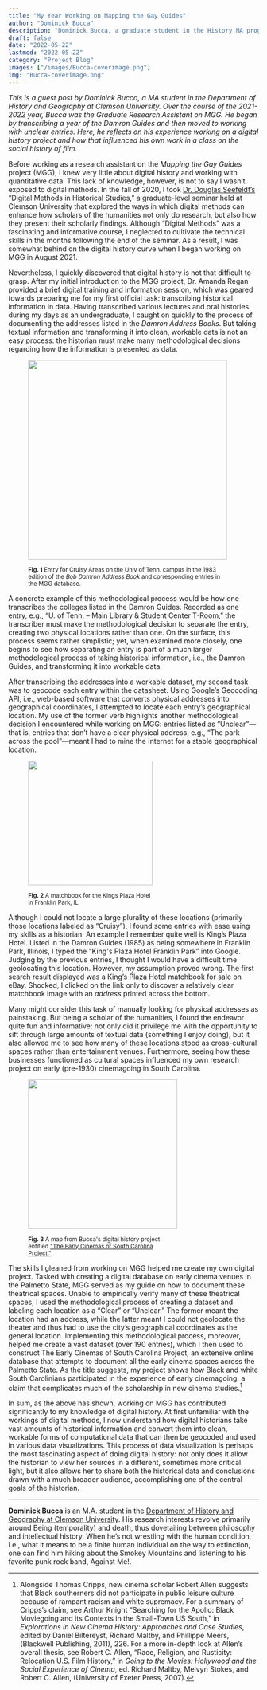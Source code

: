 ```yaml
---
title: "My Year Working on Mapping the Gay Guides"
author: "Dominick Bucca"
description: "Dominick Bucca, a graduate student in the History MA program at Clemson University, reflects on their experience working on Mapping the Gay Guides during the 2021-2022 year."
draft: false
date: "2022-05-22"
lastmod: "2022-05-22"
category: "Project Blog"
images: ["/images/Bucca-coverimage.png"]
img: "Bucca-coverimage.png"
---
```

_This is a guest post by Dominick Bucca, a MA student in the Department of History and Geography at Clemson University. Over the course of the 2021-2022 year, Bucca was the Graduate Research Assistant on MGG. He began by transcribing a year of the Damron Guides and then moved to working with unclear entries. Here, he reflects on his experience working on a digital history project and how that influenced his own work in a class on the social history of film._

Before working as a research assistant on the _Mapping the Gay Guides_ project (MGG), I knew very little about digital history and working with quantitative data. This lack of knowledge, however, is not to say I wasn’t exposed to digital methods. In the fall of 2020, I took [Dr. Douglas Seefeldt’s](https://www.clemson.edu/caah/academics/history-and-geography/people/facultybio.html?id=4341) “Digital Methods in Historical Studies,” a graduate-level seminar held at Clemson University that explored the ways in which digital methods can enhance how scholars of the humanities not only do research, but also how they present their scholarly findings. Although “Digital Methods” was a fascinating and informative course, I neglected to cultivate the technical skills in the months following the end of the seminar. As a result, I was somewhat behind on the digital history curve when I began working on MGG in August 2021.

Nevertheless, I quickly discovered that digital history is not that difficult to grasp. After my initial introduction to the MGG project, Dr. Amanda Regan provided a brief digital training and information session, which was geared towards preparing me for my first official task: transcribing historical information in data. Having transcribed various lectures and oral histories during my days as an undergraduate, I caught on quickly to the process of documenting the addresses listed in the _Damron Address Books_. But taking textual information and transforming it into clean, workable data is not an easy process: the historian must make many methodological decisions regarding how the information is presented as data.

<figure>
<img src="/images/Bucca-Fig1.png" class="image-right" style="width:400px;">
<figcaption class="caption-right alert-secondary" style="width:400px;"><p><small><b>Fig. 1</b> Entry for Cruisy Areas on the Univ of Tenn. campus in the 1983 edition of the <i>Bob Damron Address Book</i> and corresponding entries in the MGG database.</p></small></figcaption>
</figure>

A concrete example of this methodological process would be how one transcribes the colleges listed in the Damron Guides. Recorded as one entry, e.g., “U. of Tenn. – Main Library & Student Center T-Room,” the transcriber must make the methodological decision to separate the entry, creating two physical locations rather than one. On the surface, this process seems rather simplistic; yet, when examined more closely, one begins to see how separating an entry is part of a much larger methodological process of taking historical information, i.e., the Damron Guides, and transforming it into workable data.



After transcribing the addresses into a workable dataset, my second task was to geocode each entry within the datasheet. Using Google’s Geocoding API, i.e., web-based software that converts physical addresses into geographical coordinates, I attempted to locate each entry’s geographical location. My use of the former verb highlights another methodological decision I encountered while working on MGG: entries listed as “Unclear”—that is, entries that don’t have a clear physical address, e.g., “The park across the pool”—meant I had to mine the Internet for a stable geographical location.

<figure>
<img src="/images/Bucca-Fig2.png" class="image-left" style="width:250px;">
<figcaption class="caption-left alert-secondary" style="width:250px;"><p><small><b>Fig. 2</b> A matchbook for the Kings Plaza Hotel in Franklin Park, IL.</p></small></figcaption>
</figure>

Although I could not locate a large plurality of these locations (primarily those locations labeled as “Cruisy”), I found some entries with ease using my skills as a historian. An example I remember quite well is King’s Plaza Hotel. Listed in the Damron Guides (1985) as being somewhere in Franklin Park, Illinois, I typed the “King's Plaza Hotel Franklin Park” into Google. Judging by the previous entries, I thought I would have a difficult time geolocating this location. However, my assumption proved wrong. The first search result displayed was a King’s Plaza Hotel matchbook for sale on eBay. Shocked, I clicked on the link only to discover a relatively clear matchbook image with an _address_ printed across the bottom.

Many might consider this task of manually looking for physical addresses as painstaking. But being a scholar of the humanities, I found the endeavor quite fun and informative: not only did it privilege me with the opportunity to sift through large amounts of textual data (something I enjoy doing), but it also allowed me to see how many of these locations stood as cross-cultural spaces rather than entertainment venues. Furthermore, seeing how these businesses functioned as cultural spaces influenced my own research project on early (pre-1930) cinemagoing in South Carolina.

<figure>
<img src="/images/Bucca-Fig3.png" class="image-right" style="width:300px;">
<figcaption class="caption-right alert-secondary" style="width:300px;"><p><small><b>Fig. 3</b> A map from Bucca's digital history project entitled <a href="https://storymaps.arcgis.com/stories/20c1b5881bc3432b9844bdba05c01e70" target="_blank">"The Early Cinemas of South Carolina Project."</a></p></small></figcaption>
</figure>

The skills I gleaned from working on MGG helped me create my own digital project. Tasked with creating a digital database on early cinema venues in the Palmetto State, MGG served as my guide on how to document these theatrical spaces. Unable to empirically verify many of these theatrical spaces, I used the methodological process of creating a dataset and labeling each location as a “Clear” or “Unclear.” The former meant the location had an address, while the latter meant I could not geolocate the theater and thus had to use the city’s geographical coordinates as the general location. Implementing this methodological process, moreover, helped me create a vast dataset (over 190 entries), which I then used to construct The Early Cinemas of South Carolina Project, an extensive online database that attempts to document all the early cinema spaces across the Palmetto State. As the title suggests, my project shows how Black and white South Carolinians participated in the experience of early cinemagoing, a claim that complicates much of the scholarship in new cinema studies.[^1]

In sum, as the above has shown, working on MGG has contributed significantly to my knowledge of digital history. At first unfamiliar with the workings of digital methods, I now understand how digital historians take vast amounts of historical information and convert them into clean, workable forms of computational data that can then be geocoded and used in various data visualizations. This process of data visualization is perhaps the most fascinating aspect of doing digital history: not only does it allow the historian to view her sources in a different, sometimes more critical light, but it also allows her to share both the historical data and conclusions drawn with a much broader audience, accomplishing one of the central goals of the historian.


---

**Dominick Bucca** is an M.A. student in the [Department of History and Geography at Clemson University](https://www.clemson.edu/caah/academics/history-and-geography/index.html). His research interests revolve primarily around Being (temporality) and death, thus dovetailing between philosophy and intellectual history. When he’s not wrestling with the human condition, i.e., what it means to be a finite human individual on the way to extinction, one can find him hiking about the Smokey Mountains and listening to his favorite punk rock band, Against Me!.





[^1]: Alongside Thomas Cripps, new cinema scholar Robert Allen suggests that Black southerners did not participate in public leisure culture because of rampant racism and white supremacy. For a summary of Cripps’s claim, see Arthur Knight “Searching for the Apollo: Black Moviegoing and its Contexts in the Small-Town US South,” in _Explorations in New Cinema History: Approaches and Case Studies_, edited by Daniel Biltereyst, Richard Maltby, and Phillippe Meers, (Blackwell Publishing, 2011), 226. For a more in-depth look at Allen’s overall thesis, see Robert C. Allen, “Race, Religion, and Rusticity: Relocation U.S. Film History,” in _Going to the Movies: Hollywood and the Social Experience of Cinema_, ed. Richard Maltby, Melvyn Stokes, and Robert C. Allen, (University of Exeter Press, 2007).
